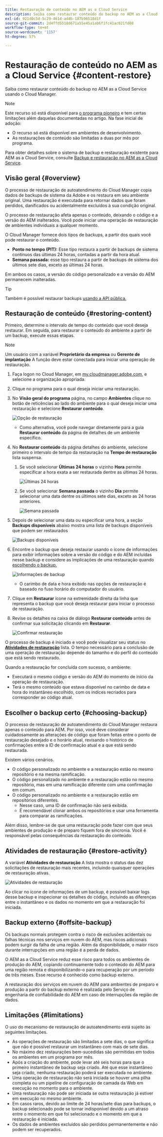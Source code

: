 ```yaml
---
title: Restauração de conteúdo no AEM as a Cloud Service
description: Saiba como restaurar conteúdo do backup no AEM as a Cloud Service usando o Cloud Manager.
exl-id: 921d0c5d-5c29-4614-ad4b-187b96518d1f
source-git-commit: 2d4ffd5518d671a55e45a1ab6f1fc41ac021fd80
workflow-type: tm+mt
source-wordcount: '1157'
ht-degree: 57%

---
```



# Restauração de conteúdo no AEM as a Cloud Service {#content-restore}

Saiba como restaurar conteúdo do backup no AEM as a Cloud Service usando o Cloud Manager.

>[!NOTE]
>
>Este recurso só está disponível para [o programa pioneiro](/help/implementing/cloud-manager/release-notes/current.md#early-adoption) e tem certas limitações além daquelas documentadas no artigo. Na fase inicial de adoção:
>
>* O recurso só está disponível em ambientes de desenvolvimento.
>* As restaurações de conteúdo são limitadas a duas por mês por programa.
>
>Para obter detalhes sobre o sistema de backup e restauração existente para AEM as a Cloud Service, consulte [Backup e restauração no AEM as a Cloud Service](/help/operations/backup.md).

## Visão geral {#overview}

O processo de restauração de autoatendimento do Cloud Manager copia dados de backups de sistema da Adobe e os restaura em seu ambiente original. Uma restauração é executada para retornar dados que foram perdidos, danificados ou acidentalmente excluídos à sua condição original.

O processo de restauração afeta apenas o conteúdo, deixando o código e a versão do AEM inalterados. Você pode iniciar uma operação de restauração de ambientes individuais a qualquer momento.

O Cloud Manager fornece dois tipos de backups, a partir dos quais você pode restaurar o conteúdo.

* **Ponto no tempo (PIT):** Esse tipo restaura a partir de backups de sistema contínuos das últimas 24 horas, contadas a partir da hora atual.
* **Semana passada:** esse tipo restaura a partir de backups de sistema dos últimos sete dias, exceto as últimas 24 horas.

Em ambos os casos, a versão do código personalizado e a versão do AEM permanecem inalteradas.

>[!TIP]
>
>Também é possível restaurar backups [usando a API pública.](https://developer.adobe.com/experience-cloud/cloud-manager/reference/api/)

## Restauração de conteúdo {#restoring-content}

Primeiro, determine o intervalo de tempo do conteúdo que você deseja restaurar. Em seguida, para restaurar o conteúdo do ambiente a partir de um backup, execute essas etapas.

>[!NOTE]
>
>Um usuário com a variável **Proprietário da empresa** ou **Gerente de implantação** A função deve estar conectada para iniciar uma operação de restauração.

1. Faça logon no Cloud Manager, em [my.cloudmanager.adobe.com](https://my.cloudmanager.adobe.com/), e selecione a organização apropriada.

1. Clique no programa para o qual deseja iniciar uma restauração.

1. No **Visão geral do programa** página, no campo **Ambientes** clique no botão de reticências ao lado do ambiente para o qual deseja iniciar uma restauração e selecione **Restaurar conteúdo**.

   ![Opção de restauração](assets/backup-option.png)

   * Como alternativa, você pode navegar diretamente para a guia **Restaurar conteúdo** da página de detalhes de um ambiente específico.

1. No **Restaurar conteúdo** da página detalhes do ambiente, selecione primeiro o intervalo de tempo da restauração na **Tempo de restauração** lista suspensa.

   1. Se você selecionar **Últimas 24 horas** o vizinho **Hora** permite especificar a hora exata a ser restaurada dentre as últimas 24 horas.

      ![Últimas 24 horas](assets/backup-time.png)

   1. Se você selecionar **Semana passada** o vizinho **Dia** permite selecionar uma data dentre os últimos sete dias, exceto as 24 horas anteriores.

      ![Semana passada](assets/backup-date.png)

1. Depois de selecionar uma data ou especificar uma hora, a seção **Backups disponíveis** abaixo mostra uma lista de backups disponíveis que podem ser restaurados

   ![Backups disponíveis](assets/backup-available.png)

1. Encontre o backup que deseja restaurar usando o ícone de informações para exibir informações sobre a versão do código e do AEM incluídas nesse backup e considere as implicações de uma restauração quando [escolhendo o backup.](#choosing-the-right-backup)

   ![Informações de backup](assets/backup-info.png)

   * O carimbo de data e hora exibido nas opções de restauração é baseado no fuso horário do computador do usuário.

1. Clique em **Restaurar** ícone na extremidade direita da linha que representa o backup que você deseja restaurar para iniciar o processo de restauração.

1. Revise os detalhes na caixa de diálogo **Restaurar conteúdo** antes de confirmar sua solicitação clicando em **Restaurar**.

   ![Confirmar restauração](assets/backup-restore.png)

O processo de backup é iniciado e você pode visualizar seu status no **[Atividades de restauração](#restore-activity)** lista. O tempo necessário para a conclusão de uma operação de restauração depende do tamanho e do perfil do conteúdo que está sendo restaurado.

Quando a restauração for concluída com sucesso, o ambiente:

* Executará o mesmo código e versão do AEM do momento de início da operação de restauração.
* Terá o mesmo conteúdo que estava disponível no carimbo de data e hora do instantâneo escolhido, com os índices recriados para corresponder ao código atual.

## Escolher o backup certo {#choosing-backup}

O processo de restauração de autoatendimento do Cloud Manager restaura apenas o conteúdo para AEM. Por isso, você deve considerar cuidadosamente as alterações de código que foram feitas entre o ponto de restauração desejado e o horário atual, revisando o histórico de confirmações entre a ID de confirmação atual e a que está sendo restaurada.

Existem vários cenários.

* O código personalizado no ambiente e a restauração estão no mesmo repositório e na mesma ramificação.
* O código personalizado no ambiente e a restauração estão no mesmo repositório, mas em uma ramificação diferente com uma confirmação em comum.
* O código personalizado no ambiente e a restauração estão em repositórios diferentes.
   * Nesse caso, uma ID de confirmação não será exibida.
   * É recomendável clonar ambos os repositórios e usar uma ferramenta para comparar as ramificações.

Além disso, lembre-se de que uma restauração pode fazer com que seus ambientes de produção e de preparo fiquem fora de sincronia. Você é responsável pelas consequências da restauração do conteúdo.

## Atividades de restauração {#restore-activity}

A variável **Atividades de restauração** A lista mostra o status das dez solicitações de restauração mais recentes, incluindo quaisquer operações de restauração ativas.

![Atividades de restauração](assets/backup-activity.png)

Ao clicar no ícone de informações de um backup, é possível baixar logs desse backup e inspecionar os detalhes do código, incluindo as diferenças entre o instantâneo e os dados no momento em que a restauração foi iniciada.

## Backup externo {#offsite-backup}

Os backups normais protegem contra o risco de exclusões acidentais ou falhas técnicas nos serviços em nuvem do AEM, mas riscos adicionais podem surgir da falha de uma região. Além da disponibilidade, o maior risco durante interrupções em uma região é a perda de dados.

O AEM as a Cloud Service reduz esse risco para todos os ambientes de produção do AEM, copiando continuamente todo o conteúdo do AEM para uma região remota e disponibilizando-o para recuperação por um período de três meses. Esse recurso é conhecido como backup externo.

A restauração dos serviços em nuvem do AEM para ambientes de preparo e produção a partir do backup externo é realizada pelo Serviço de engenharia de confiabilidade do AEM em caso de interrupções da região de dados.

## Limitações           {#limitations}

O uso do mecanismo de restauração de autoatendimento está sujeito às seguintes limitações.

* As operações de restauração são limitadas a sete dias, o que significa que não é possível restaurar um instantâneo com mais de sete dias.
* No máximo dez restaurações bem-sucedidas são permitidas em todos os ambientes em um programa por mês.
* Após a criação do ambiente, pode levar até seis horas para que o primeiro instantâneo de backup seja criado. Até que esse instantâneo seja criado, nenhuma restauração poderá ser executada no ambiente.
* Uma operação de restauração não será iniciada se houver uma pilha completa ou um pipeline de configuração de camada da Web em execução no momento para o ambiente.
* Uma restauração não pode ser iniciada se outra restauração já estiver em execução no mesmo ambiente.
* Em casos raros, devido ao limite de 24 horas/sete dias para backups, o backup selecionado pode se tornar indisponível devido a um atraso entre o momento em que foi selecionado e o momento em que a restauração é iniciada.
* Os dados de ambientes excluídos são perdidos permanentemente e não podem ser recuperados.
